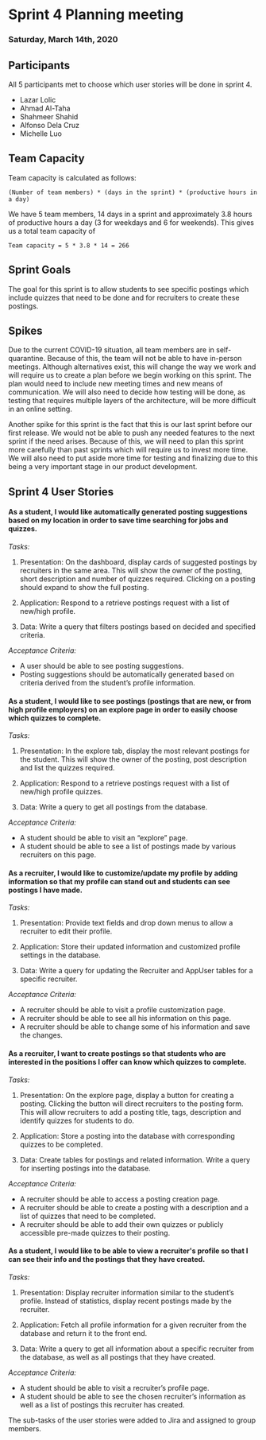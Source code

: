 # Sprint 4 Planning meeting

### Saturday, March 14th, 2020

## Participants

All 5 participants met to choose which user stories will be done in sprint 4. 

- Lazar Lolic
- Ahmad Al-Taha
- Shahmeer Shahid
- Alfonso Dela Cruz
- Michelle Luo

## Team Capacity

Team capacity is calculated as follows: 

    (Number of team members) * (days in the sprint) * (productive hours in a day)

We have 5 team members, 14 days in a sprint and approximately 3.8 hours of productive hours a day (3 for weekdays and 6 for weekends).
This gives us a total team capacity of 
    
    Team capacity = 5 * 3.8 * 14 = 266

## Sprint Goals

The goal for this sprint is to allow students to see specific postings which include quizzes that need to be done and for recruiters to create these postings.

## Spikes

Due to the current COVID-19 situation, all team members are in self-quarantine. Because of this, the team will not be able to have in-person meetings. Although alternatives exist, this will change the way we work and will require us to create a plan before we begin working on this sprint. The plan would need to include new meeting times and new means of communication. We will also need to decide how testing will be done, as testing that requires multiple layers of the architecture, will be more difficult in an online setting.

Another spike for this sprint is the fact that this is our last sprint before our first release. We would not be able to push any needed features to the next sprint if the need arises. Because of this, we will need to plan this sprint more carefully than past sprints which will require us to invest more time. We will also need to put aside more time for testing and finalizing due to this being a very important stage in our product development.

## Sprint 4 User Stories

#### As a student, I would like automatically generated posting suggestions based on my location in order to save time searching for jobs and quizzes.

_Tasks:_

1. Presentation: On the dashboard, display cards of suggested postings by recruiters in the same area. This will show the owner of the posting, short description and number of quizzes required. Clicking on a posting should expand to show the full posting.

2. Application: Respond to a retrieve postings request with a list of new/high profile.
   
3. Data: Write a query that filters postings based on decided and specified criteria.

_Acceptance Criteria:_
* A user should be able to see posting suggestions.
* Posting suggestions should be automatically generated based on criteria derived from the student’s profile information.


#### As a student, I would like to see postings (postings that are new, or from high profile employers) on an explore page in order to easily choose which quizzes to complete.

_Tasks:_

1. Presentation: In the explore tab, display the most relevant postings for the student. This will show the owner of the posting, post description and list the quizzes required.

2. Application: Respond to a retrieve postings request with a list of new/high profile quizzes.

3. Data: Write a query to get all postings from the database.

_Acceptance Criteria:_
* A student should be able to visit an “explore” page.
* A student should be able to see a list of postings made by various recruiters on this page.


#### As a recruiter, I would like to customize/update my profile by adding information so that my profile can stand out and students can see postings I have made.

_Tasks:_

1. Presentation: Provide text fields and drop down menus to allow a recruiter to edit their profile.

2. Application: Store their updated information and customized profile settings in the database.

3. Data: Write a query for updating the Recruiter and AppUser tables for a specific recruiter.

_Acceptance Criteria:_
* A recruiter should be able to visit a profile customization page.
* A recruiter should be able to see all his information on this page.
* A recruiter should be able to change some of his information and save the changes.


#### As a recruiter, I want to create postings so that students who are interested in the positions I offer can know which quizzes to complete.

_Tasks:_

1. Presentation: On the explore page, display a button for creating a posting. Clicking the button will direct recruiters to the posting form. This will allow recruiters to add a posting title, tags, description and identify quizzes for students to do.

2. Application: Store a posting into the database with corresponding quizzes to be completed.

3. Data: Create tables for postings and related information. Write a query for inserting postings into the database.

_Acceptance Criteria:_
* A recruiter should be able to access a posting creation page.
* A recruiter should be able to create a posting with a description and a list of quizzes that need to be completed.
* A recruiter should be able to add their own quizzes or publicly accessible pre-made quizzes to their posting.


#### As a student, I would like to be able to view a recruiter's profile so that I can see their info and the postings that they have created.

_Tasks:_

1. Presentation: Display recruiter information similar to the student’s profile. Instead of statistics, display recent postings made by the recruiter.

2. Application: Fetch all profile information for a given recruiter from the database and return it to the front end.

3. Data: Write a query to get all information about a specific recruiter from the database, as well as all postings that they have created.

_Acceptance Criteria:_
* A student should be able to visit a recruiter’s profile page.
* A student should be able to see the chosen recruiter’s information as well as a list of postings this recruiter has created.


The sub-tasks of the user stories were added to Jira and assigned to group members.
